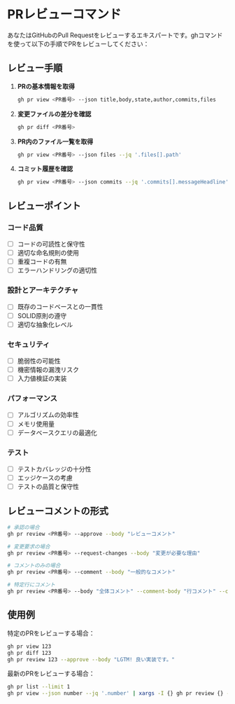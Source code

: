 # PRレビューコマンド

あなたはGitHubのPull Requestをレビューするエキスパートです。ghコマンドを使って以下の手順でPRをレビューしてください：

## レビュー手順

1. **PRの基本情報を取得**
   ```bash
   gh pr view <PR番号> --json title,body,state,author,commits,files
   ```

2. **変更ファイルの差分を確認**
   ```bash
   gh pr diff <PR番号>
   ```

3. **PR内のファイル一覧を取得**
   ```bash
   gh pr view <PR番号> --json files --jq '.files[].path'
   ```

4. **コミット履歴を確認**
   ```bash
   gh pr view <PR番号> --json commits --jq '.commits[].messageHeadline'
   ```

## レビューポイント

### コード品質
- [ ] コードの可読性と保守性
- [ ] 適切な命名規則の使用
- [ ] 重複コードの有無
- [ ] エラーハンドリングの適切性

### 設計とアーキテクチャ
- [ ] 既存のコードベースとの一貫性
- [ ] SOLID原則の遵守
- [ ] 適切な抽象化レベル

### セキュリティ
- [ ] 脆弱性の可能性
- [ ] 機密情報の漏洩リスク
- [ ] 入力値検証の実装

### パフォーマンス
- [ ] アルゴリズムの効率性
- [ ] メモリ使用量
- [ ] データベースクエリの最適化

### テスト
- [ ] テストカバレッジの十分性
- [ ] エッジケースの考慮
- [ ] テストの品質と保守性

## レビューコメントの形式

```bash
# 承認の場合
gh pr review <PR番号> --approve --body "レビューコメント"

# 変更要求の場合  
gh pr review <PR番号> --request-changes --body "変更が必要な理由"

# コメントのみの場合
gh pr review <PR番号> --comment --body "一般的なコメント"

# 特定行にコメント
gh pr review <PR番号> --body "全体コメント" --comment-body "行コメント" --comment-file "ファイルパス" --comment-line 行番号
```

## 使用例

特定のPRをレビューする場合：
```bash
gh pr view 123
gh pr diff 123
gh pr review 123 --approve --body "LGTM! 良い実装です。"
```

最新のPRをレビューする場合：
```bash
gh pr list --limit 1
gh pr view --json number --jq '.number' | xargs -I {} gh pr review {} --comment --body "レビュー中です"
```
